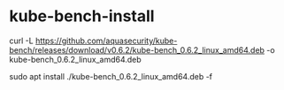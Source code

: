 # kube-bench-install

curl -L https://github.com/aquasecurity/kube-bench/releases/download/v0.6.2/kube-bench_0.6.2_linux_amd64.deb -o kube-bench_0.6.2_linux_amd64.deb


sudo apt install ./kube-bench_0.6.2_linux_amd64.deb -f
